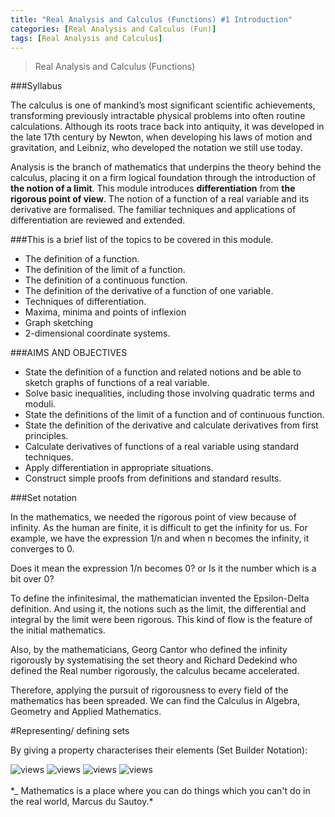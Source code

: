 ```yaml
---
title: "Real Analysis and Calculus (Functions) #1 Introduction"
categories: [Real Analysis and Calculus (Fun)]
tags: [Real Analysis and Calculus]
---
```

> Real Analysis and Calculus (Functions)

###Syllabus

The calculus is one of mankind’s most significant scientific achievements,
transforming previously intractable physical problems into often routine calculations. 
Although its roots trace back into antiquity, it was developed in the late 17th century by Newton,
when developing his laws of motion and gravitation, and Leibniz, who developed the notation we still use today. 

Analysis is the branch of mathematics that underpins the theory behind the calculus,
placing it on a firm logical foundation through the introduction of **the notion of a limit**.
This module introduces **differentiation** from **the rigorous point of view**. 
The notion of a function of a real variable and its derivative are formalised.
The familiar techniques and applications of differentiation are reviewed and extended. 

###This is a brief list of the topics to be covered in this module.

- The definition of a function.
- The definition of the limit of a function.
- The definition of a continuous function.
- The definition of the derivative of a function of one variable.
- Techniques of differentiation.
- Maxima, minima and points of inflexion
- Graph sketching
- 2-dimensional coordinate systems.

###AIMS AND OBJECTIVES

- State the definition of a function and related notions and be able to sketch graphs of functions of a real variable.
- Solve basic inequalities, including those involving quadratic terms and moduli.
- State the definitions of the limit of a function and of continuous function.
- State the definition of the derivative and calculate derivatives from first principles.
- Calculate derivatives of functions of a real variable using standard techniques.
- Apply differentiation in appropriate situations.
- Construct simple proofs from definitions and standard results.

###Set notation

In the mathematics, we needed the rigorous point of view because of infinity.
As the human are finite, it is difficult to get the infinity for us. 
For example, we have the expression 1/n and when n becomes the infinity, it converges to 0. 

Does it mean the expression 1/n becomes 0? or Is it the number which is a bit over 0? 

To  define the infinitesimal, the mathematician invented the Epsilon-Delta definition.
And using it, the notions such as the limit, the differential and integral by the limit
were been rigorous. This kind of flow is the feature of the initial mathematics.

Also, by the mathematicians, Georg Cantor who defined the infinity rigorously by systematising the set theory 
and Richard Dedekind who defined the Real number rigorously, the calculus became accelerated. 

Therefore, applying the pursuit of rigorousness to every field of the mathematics has been spreaded.
We can find the Calculus in Algebra, Geometry and Applied Mathematics. 

#Representing/ defining sets

By giving a property characterises their elements (Set Builder Notation):

<img src="https://i.imgur.com/FaFLGlZ.jpg" alt="views">

<img src="https://i.imgur.com/6Ki7V8u.jpg" alt="views">

<img src="https://i.imgur.com/hwBZTdV.jpg" alt="views">

<img src="https://i.imgur.com/VgDaGhj.jpg" alt="views">
<br>
<br>
*_ Mathematics is a place where you can do things which you can't do in the real world, Marcus du Sautoy.*

